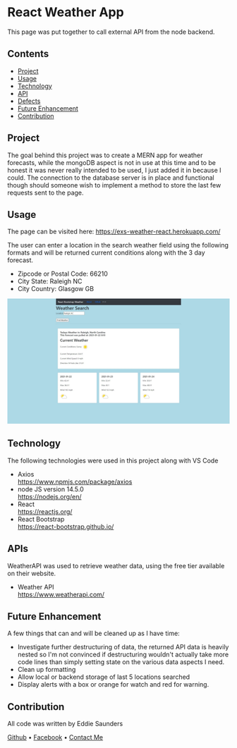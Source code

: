 # React Weather App

This page was put together to call external API from the node backend.

## Contents

- [Project](#Project)
- [Usage](#Usage)
- [Technology](#Technology)
- [API](#API)
- [Defects](#Defects)
- [Future Enhancement](#Future%20Enhancement)
- [Contribution](#Contribution)

## Project

The goal behind this project was to create a MERN app for weather forecasts, while the mongoDB aspect is not in use at this time and to be honest it was never really intended to be used, I just added it in because I could. The connection to the database server is in place and functional though should someone wish to implement a method to store the last few requests sent to the page.

## Usage

The page can be visited here:
https://exs-weather-react.herokuapp.com/

The user can enter a location in the search weather field using the following formats and will be returned current conditions along with the 3 day forecast.

- Zipcode or Postal Code: 66210
- City State: Raleigh NC
- City Country: Glasgow GB

![Screenshot](Default.jpg)

## Technology

The following technologies were used in this project along with VS Code

- Axios  
  https://www.npmjs.com/package/axios
- node JS version 14.5.0  
  https://nodejs.org/en/
- React  
  https://reactjs.org/
- React Bootstrap  
  https://react-bootstrap.github.io/

## APIs

WeatherAPI was used to retrieve weather data, using the free tier available on their website.

- Weather API  
  https://www.weatherapi.com/

## Future Enhancement

A few things that can and will be cleaned up as I have time:

- Investigate further destructuring of data, the returned API data is heavily nested so I'm not convinced if destructuring wouldn't actually take more code lines than simply setting state on the various data aspects I need.
- Clean up formatting
- Allow local or backend storage of last 5 locations searched
- Display alerts with a box or orange for watch and red for warning.

## Contribution

All code was written by Eddie Saunders

[Github](https://github.com/saundersEddie) • [Facebook](https://www.facebook.com) • [Contact Me](mailto:edwyn.saunders@outlook.com)
